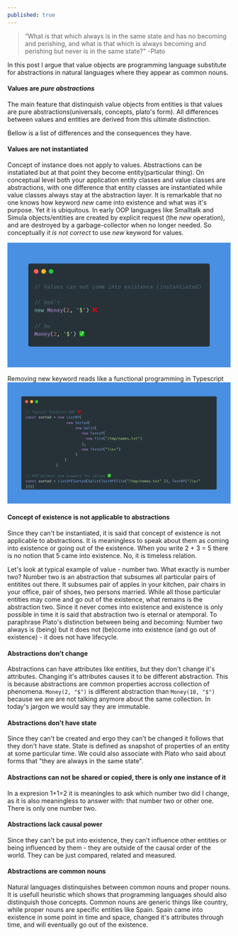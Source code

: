 ```yaml
---
published: true
---
```


> “What is that which always is in the same state and has no becoming and perishing, and what is that which is always becoming and perishing but never is in the same state?"  -Plato

In this post I argue that value objects are programming language substitute for abstractions in natural languages where they appear as common nouns.

#### Values are _pure abstractions_
The main feature that distinquish value objects from entities is that values are pure abstractions(universals, concepts, plato's form). All differences between values and entities are derived from this ultimate distinction.

Bellow is a list of differences and the consequences they have.

#### Values are not instantiated
Concept of instance does not apply to values. Abstractions can be instatiated but at that point they become entity(particular thing). On conceptual level both your application entity classes and value classes are abstractions, with one difference that entity classes are instantiated while value classes always stay at the abstraction layer. It is remarkable that no one knows how keyword _new_ came into existence and what was it's purpose. Yet it is ubiquitous. In early OOP languages like Smalltalk and Simula objects/entities are created by explicit request (the _new_ operation), and are destroyed by a garbage-collector when no longer needed. So conceptually _it is not correct_ to use _new_ keyword for values.

![Abstractions/Values can not be instantiated](https://raw.githubusercontent.com/aleksandar-b/blog/gh-pages/_posts/carbon.png)

Removing new keyword reads like a functional programming in Typescript
![Abstractions/OOP without new](https://raw.githubusercontent.com/aleksandar-b/blog/gh-pages/_posts/carbon%20(1).png)

#### Concept of existence is not applicable to abstractions
Since they can't be instantiated, it is said that concept of existence is not applicable to abstractions. It is meaningless to speak about them as coming into existence or going out of the existence. When you write 2 + 3 = 5 there is no notion that 5 came into existence. No, it is timeless relation.

Let's look at typical example of value - number two. What exactly is number two?
Number two is an abstraction that subsumes all particular pairs of entitites out there. It subsumes pair of apples in your kitchen, pair chairs in your office, pair of shoes, two persons married. While all those particular entities may come and go out of the existence, what remains is the abstraction two. Since it never comes into existence and existence is only possible in time it is said that abstraction two is eternal or atemporal. To paraphrase Plato's distinction between being and becoming: Number two always is (being) but it does not (be)come into existence (and go out of existence) - it does not have lifecycle.

#### Abstractions don't change
Abstractions can have attributes like entities, but they don't change it's attributes. Changing it's attributes causes it to be different abstraction. This is because abstractions are common properties accross collection of phenomena. `Money(2, "$")` is different abstraction than `Money(10, "$")` because we are are not talking anymore about the same collection. In today's jargon we would say they are immutable. 

#### Abstractions don't have state
Since they can't be created and ergo they can't be changed it follows that they don't have state. State is defined as snapshot of properties of an entity at some particular time. We could also associate with Plato who said about forms that "they are always in the same state".

#### Abstractions can not be shared or copied, there is only one instance of it
In a expresion 1+1=2 it is meaningles to ask which number two did I change, as it is also meaningless to answer with: that number two or other one. There is only one number two.

#### Abstractions lack causal power
Since they can't be put into existence, they can't influence other entities or being influenced by them - they are outside of the causal order of the world. They can be just compared, related and measured.

#### Abstractions are common nouns
Natural languages distinquishes between common nouns and proper nouns. It is usefull heuristic which shows that programming languages should also distinquish those concepts.
Common nouns are generic things like country, while proper nouns are specific entities like Spain. Spain came into existence in some point in time and space, changed it's attributes through time, and will eventually go out of the existence.

